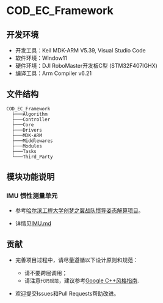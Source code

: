 # COD_EC_Framework

## 开发环境

* 开发工具：Keil MDK-ARM V5.39, Visual Studio Code
* 软件环境：Window11
* 硬件环境：DJI RoboMaster开发板C型 (STM32F407IGHX)
* 编译工具：Arm Compiler v6.21

## 文件结构

```
COD_EC_Framework
  ├───Algorithm
  ├───Controller
  ├───Core
  ├───Drivers
  ├───MDK-ARM
  ├───Middlewares
  ├───Modules
  ├───Tasks
  └───Third_Party
```

## 模块功能说明

### IMU 惯性测量单元

* 参考[哈尔滨工程大学创梦之翼战队惯导姿态解算项目](https://github.com/WangHongxi2001/RoboMaster-C-Board-INS-Example)。

* 详情见[IMU.md](./Docs/IMU.md)

## 贡献

* 完善项目过程中，请尽量遵循以下设计原则和规范：
  * 请不要跨层调用；
  * 请注意`代码规范`，建议参考[Google C++风格指南](https://zh-google-styleguide.readthedocs.io/en/latest/google-cpp-styleguide/contents/#).
  
* 欢迎提交Issues和Pull Requests帮助改进。